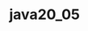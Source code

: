 # java20_05
<!DOCTYPE html>
<html lang="en">
<head>
    <meta charset="UTF-8">
    <meta http-equiv="X-UA-Compatible" content="IE=edge">
    <meta name="viewport" content="width=device-width, initial-scale=1.0">
    <title>Document</title>
</head>
<body>
    <script>
        function operaçao(op){
            console.log (op);
            if (op === "*"){
                resultado.value = parseFloat(valor.value) * parseFloat(v2.value);
            }
    }

    </script>
   
   <h1> Produto </h1>
   Descrição: <input type="text" id="Coca" value=""><br>
   Quantidade: <input type="text" id="valor" value="0"><br>
 Preço unitário: <input type="text" id="v2" value="0"><br>
   <input type="button" value="Calcular" onclick="operaçao('*')"><br>
   
 Preço total: <input type="text" id="resultado" value="0" readonly><br>


</body>
</html>

